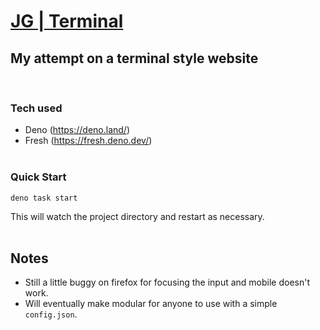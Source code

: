 # [JG | Terminal](https://jg-term.deno.dev/)

## My attempt on a terminal style website 
<br/>

### Tech used
- Deno (https://deno.land/) 
- Fresh (https://fresh.deno.dev/)
<br/><br/>

### Quick Start

```
deno task start
```

This will watch the project directory and restart as necessary.
<br /><br />

## Notes
- Still a little buggy on firefox for focusing the input and mobile doesn't work.
- Will eventually make modular for anyone to use with a simple `config.json`.
